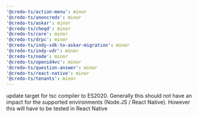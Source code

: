 ```yaml
---
'@credo-ts/action-menu': minor
'@credo-ts/anoncreds': minor
'@credo-ts/askar': minor
'@credo-ts/cheqd': minor
'@credo-ts/core': minor
'@credo-ts/drpc': minor
'@credo-ts/indy-sdk-to-askar-migration': minor
'@credo-ts/indy-vdr': minor
'@credo-ts/node': minor
'@credo-ts/openid4vc': minor
'@credo-ts/question-answer': minor
'@credo-ts/react-native': minor
'@credo-ts/tenants': minor
---
```


update target for tsc compiler to ES2020. Generally this should not have an impact for the supported environments (Node.JS / React Native). However this will have to be tested in React Native
